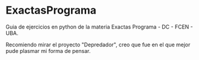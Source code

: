 # ExactasPrograma
Guia de ejercicios en python de la materia Exactas Programa - DC - FCEN - UBA.

Recomiendo mirar el proyecto "Depredador", creo que fue en el que mejor pude plasmar mi forma de pensar.
